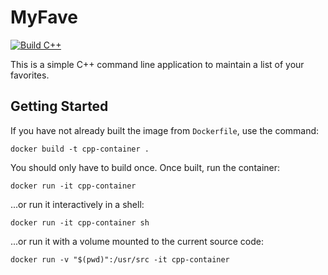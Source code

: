 # MyFave
[![Build C++](https://github.com/jTawadros/MyFave/actions/workflows/actions.yaml/badge.svg)](https://github.com/jTawadros/MyFave/actions/workflows/actions.yaml)


This is a simple C++ command line application to maintain a list of your favorites.

## Getting Started

If you have not already built the image from `Dockerfile`, use the command:

```
docker build -t cpp-container .
```

You should only have to build once. Once built, run the container:

```
docker run -it cpp-container
```

...or run it interactively in a shell:

```
docker run -it cpp-container sh
```

...or run it with a volume mounted to the current source code:

```
docker run -v "$(pwd)":/usr/src -it cpp-container
```

